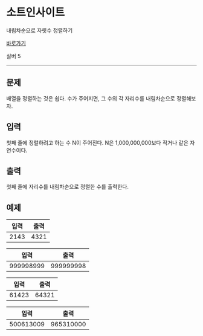 # 소트인사이트

내림차순으로 자릿수 정렬하기

[바로가기](http://acmicpc.kr/problem/1427)

실버 5

---

## 문제

배열을 정렬하는 것은 쉽다. 수가 주어지면, 그 수의 각 자리수를 내림차순으로 정렬해보자.

## 입력

첫째 줄에 정렬하려고 하는 수 N이 주어진다. N은 1,000,000,000보다 작거나 같은 자연수이다.

## 출력

첫째 줄에 자리수를 내림차순으로 정렬한 수를 출력한다.

## 예제

| 입력 | 출력 |
| ---- | ---- |
| 2143 | 4321 |

| 입력      | 출력      |
| --------- | --------- |
| 999998999 | 999999998 |

| 입력  | 출력  |
| ----- | ----- |
| 61423 | 64321 |

| 입력      | 출력      |
| --------- | --------- |
| 500613009 | 965310000 |
